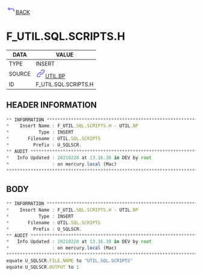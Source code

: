 <img src="../.resources/themes/unicons-line-6563ff/corner-up-left-alt.svg" alt="BACK" width="25" />[BACK](../DOCS/UTIL.BP.md)  
# F_UTIL.SQL.SCRIPTS.H  
|DATA|VALUE|
| --- | --- |
|TYPE|INSERT|
|SOURCE|<img src="../.resources/themes/unicons-line-6563ff/link.svg" alt="UTIL.BP" width="25" />[UTIL.BP](../DOCS/UTIL.BP.md)|
|ID|F_UTIL.SQL.SCRIPTS.H|
    
    
## HEADER INFORMATION  
```javascript
** INFORMATION ****************************************************************
*    Insert Name : F_UTIL.SQL.SCRIPTS.H - UTIL.BP
*           Type : INSERT
*       Filename : UTIL.SQL.SCRIPTS
*         Prefix : U_SQLSCR.
** AUDIT **********************************************************************
*   Info Updated : 20210220 at 13.16.38 in DEV by root
*                : on mercury.local (Mac)
*******************************************************************************
```
## BODY  
```javascript
** INFORMATION ****************************************************************
*    Insert Name : F_UTIL.SQL.SCRIPTS.H - UTIL.BP
*           Type : INSERT
*       Filename : UTIL.SQL.SCRIPTS
*         Prefix : U_SQLSCR.
** AUDIT **********************************************************************
*   Info Updated : 20210220 at 13.16.38 in DEV by root
*                : on mercury.local (Mac)
*******************************************************************************
equate U_SQLSCR.FILE.NAME to "UTIL.SQL.SCRIPTS"
equate U_SQLSCR.OUTPUT to 1
```
